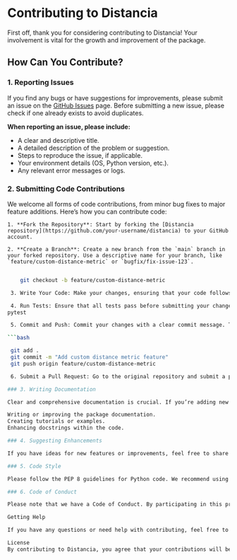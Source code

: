 # Contributing to Distancia

First off, thank you for considering contributing to Distancia! Your involvement is vital for the growth and improvement of the package.

## How Can You Contribute?

### 1. Reporting Issues

If you find any bugs or have suggestions for improvements, please submit an issue on the [GitHub Issues](https://github.com/your-username/distancia/issues) page. Before submitting a new issue, please check if one already exists to avoid duplicates.

**When reporting an issue, please include:**
- A clear and descriptive title.
- A detailed description of the problem or suggestion.
- Steps to reproduce the issue, if applicable.
- Your environment details (OS, Python version, etc.).
- Any relevant error messages or logs.

### 2. Submitting Code Contributions

We welcome all forms of code contributions, from minor bug fixes to major feature additions. Here’s how you can contribute code:

    1. **Fork the Repository**: Start by forking the [Distancia repository](https://github.com/your-username/distancia) to your GitHub account.

    2. **Create a Branch**: Create a new branch from the `main` branch in your forked repository. Use a descriptive name for your branch, like `feature/custom-distance-metric` or `bugfix/fix-issue-123`.

   ```bash

       git checkout -b feature/custom-distance-metric

    3. Write Your Code: Make your changes, ensuring that your code follows the existing style and conventions. If you are adding a new feature, make sure to include tests.

    4. Run Tests: Ensure that all tests pass before submitting your changes. If you’ve added new functionality, include appropriate tests.
   pytest

    5. Commit and Push: Commit your changes with a clear commit message. Then, push your branch to your forked repository.

   ```bash

    git add .
    git commit -m "Add custom distance metric feature"
    git push origin feature/custom-distance-metric

    6. Submit a Pull Request: Go to the original repository and submit a pull request from your branch. Describe your changes and mention any related issues.

### 3. Writing Documentation

Clear and comprehensive documentation is crucial. If you’re adding new features or changing existing functionality, update the documentation accordingly. Documentation contributions can be in the form of:

Writing or improving the package documentation.
Creating tutorials or examples.
Enhancing docstrings within the code.

### 4. Suggesting Enhancements

If you have ideas for new features or improvements, feel free to share them. You can submit these as issues or start a discussion in the GitHub Discussions section.

### 5. Code Style

Please follow the PEP 8 guidelines for Python code. We recommend using a linter like flake8 to check your code style before submission.

### 6. Code of Conduct

Please note that we have a Code of Conduct. By participating in this project, you agree to abide by its terms.

Getting Help

If you have any questions or need help with contributing, feel free to open an issue or join our discussions. We’re here to help!

License
By contributing to Distancia, you agree that your contributions will be licensed under the MIT License.
